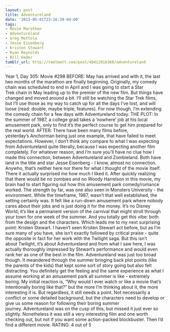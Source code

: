 ```yaml
---
layout: post
title: Adventureland
date: '2013-05-01T23:16:39-04:00'
tags:
- Movie Marathon
- Adventureland
- Greg Mottola
- Jesse Eisenberg
- Kristen Stewart
- Ryan Reynolds
- Bill Hader
tumblr_url: http://reelmatt.com/post/49412816360/adventureland
---
```



Year 1, Day 305: Movie #298
BEFORE: May has arrived and with it, the last two months of the marathon are finally beginning. Originally, my comedy chain was scheduled to end in April and I was going to start a Star Trek chain in May leading up to the premier of the new film. But things have changed and moved around a bit. I’ll still be watching the Star Trek films, but I’ll use those as my way to catch up for all the days I’ve lost, and will loose (read: double, maybe triple, features). For now though, I’m extending the comedy chain for a few days with Adventureland today.
THE PLOT: In the summer of 1987, a college grad takes a ‘nowhere’ job at his local amusement park, only to find it’s the perfect course to get him prepared for the real world.
AFTER: There have been many films before, yesterday’s Anchorman being just one example, that have failed to meet expectations. However, I don’t think any compare to what I was expecting from Adventureland quite literally, because I was expecting another film completely. For whatever reason, and I’m sure you’ll have no clue how I made this connection, between Adventureland and Zombieland. Both have land in the title and star Jesse Eisenberg - I know, almost no connection. Anywho, that’s neither here nor there for what I thought of the movie itself.
There it actually surprised me how much I liked it. After quickly realizing that there would be no zombies and no Woody Harrelson in this movie, my brain had to start figuring out how this amusement park comedy/romance worked. The strength by far, was one also seen in Monsters University - the environment. While the timeframe, 1987, wasn’t that well established, the setting certainly was. It felt like a run-down amusement park where nobody cares about their jobs and is just doing it for the money. It’s no Disney World; it’s like a permanent version of the carnival that might stroll through your town for one week of the summer. And you totally get this vibe: both from the design and the characters. Which leads me to my next surprising point: Kristen Stewart. I haven’t seen Kristen Stewart act before, but as I’m sure many of you have, she isn’t exactly followed by critical praise - quite the opposite in fact for her work with the Twilight saga. But this isn’t about Twilight, it’s about Adventureland and from what I saw here, I was actually thoroughly impressed by Stewart’s performance and would even rank her as one of the best in the film.
Adventureland was just too broad though. It meandered through the summer bringing back plot points (like the parents of the kids) that kept some sort of story going but also felt distracting. You definitely get the feeling and the same experience as what I assume working at an amusement park all summer is like - extremely boring. My initial reaction is, “Why would I ever watch or like a movie that’s intentionally boring like that?” but the more I’m thinking about it, the more interesting it is. But regardless, it still needs a point. Not necessarily a conflict or some detailed background, but the characters need to develop or give us some reason for following their boring summer journey. Adventureland was on the cusp of this, but missed it just ever so slightly. Nonetheless it was still a very interesting film and one worth checking out, but not if you want some action-packed blockbuster. Then I’d find a different movie.
RATING: 4 out of 5
